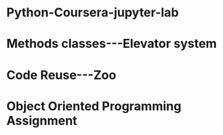# Python-Coursera-jupyter-lab
# Methods classes---Elevator system
# Code Reuse---Zoo
# Object Oriented Programming Assignment

